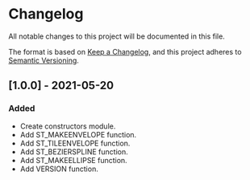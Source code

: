# Changelog
All notable changes to this project will be documented in this file.

The format is based on [Keep a Changelog](https://keepachangelog.com/en/1.0.0/),
and this project adheres to [Semantic Versioning](https://semver.org/spec/v2.0.0.html).

## [1.0.0] - 2021-05-20

### Added
- Create constructors module.
- Add ST_MAKEENVELOPE function.
- Add ST_TILEENVELOPE function.
- Add ST_BEZIERSPLINE function.
- Add ST_MAKEELLIPSE function.
- Add VERSION function.